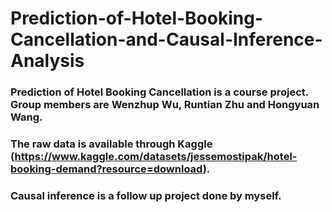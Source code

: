# Prediction-of-Hotel-Booking-Cancellation-and-Causal-Inference-Analysis

### Prediction of Hotel Booking Cancellation is a course project. Group members are Wenzhup Wu, Runtian Zhu and Hongyuan Wang.
### The raw data is available through Kaggle (https://www.kaggle.com/datasets/jessemostipak/hotel-booking-demand?resource=download).
### Causal inference is a follow up project done by myself.
